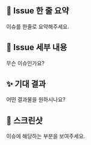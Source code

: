 ## 🚅 Issue 한 줄 요약

이슈를 한줄로 요약해주세요.

## 🤷 Issue 세부 내용

무슨 이슈인가요?

## ✨ 기대 결과

어떤 결과물을 원하시나요?

## 📸 스크린샷

이슈에 해당하는 부분을 보여주세요.